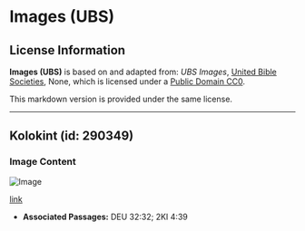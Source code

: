 # Images (UBS)

## License Information

**Images (UBS)** is based on and adapted from: _UBS Images_, [United Bible Societies](https://unitedbiblesocieties.org/), None, which is licensed under a [Public Domain CC0](https://creativecommons.org/public-domain/cc0/).

This markdown version is provided under the same license.



--------------------------------

## Kolokint (id: 290349)

### Image Content

![Image](https://cdn.aquifer.bible/aquifer-content/resources/Media/WEB-0141_colocynth.jpg)

[link](https://cdn.aquifer.bible/aquifer-content/resources/Media/WEB-0141_colocynth.jpg)

* **Associated Passages:** DEU 32:32; 2KI 4:39

